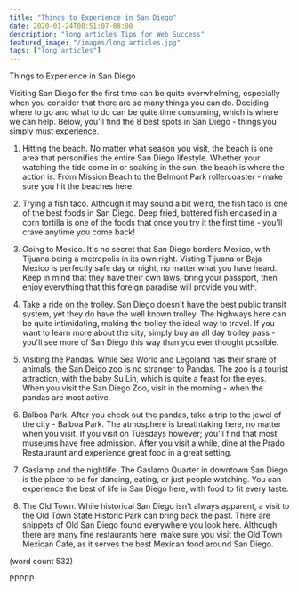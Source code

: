 ```yaml
---
title: "Things to Experience in San Diego"
date: 2020-01-24T00:51:07-08:00
description: "long articles Tips for Web Success"
featured_image: "/images/long articles.jpg"
tags: ["long articles"]
---
```


Things to Experience in San Diego

Visiting San Diego for the first time can be quite overwhelming, 
especially when you consider that there are so many things you 
can do.  Deciding where to go and what to do can be quite time
consuming, which is where we can help.  Below, you'll find the 8 
best spots in San Diego - things you simply must experience.

1.  Hitting the beach.
	No matter what season you visit, the beach is one area that
personifies the entire San Diego lifestyle. Whether your watching 
the tide come in or soaking in the sun, the beach is where the 
action is.  From Mission Beach to the Belmont Park rollercoaster -
make sure you hit the beaches here.

2.  Trying a fish taco.
	Although it may sound a bit weird, the fish taco is one
of the best foods in San Diego.  Deep fried, battered fish encased 
in a corn tortilla is one of the foods that once you try it the 
first time - you'll crave anytime you come back!  

3.  Going to Mexico.
	It's no secret that San Diego borders Mexico, with Tijuana 
being a metropolis in its own right.  Visting Tijuana or Baja Mexico
is perfectly safe day or night, no matter what you have heard.  Keep
in mind that they have their own laws, bring your passport, then
enjoy everything that this foreign paradise will provide you with.

4.  Take a ride on the trolley.
	San Diego doesn't have the best public transit system, yet
they do have the well known trolley.  The highways here can be quite
intimidating, making the trolley the ideal way to travel.  If you 
want to learn more about the city, simply buy an all day trolley 
pass - you'll see more of San Diego this way than you ever thought
possible.

5.  Visiting the Pandas.
	While Sea World and Legoland has their share of animals, the
San Deigo zoo is no stranger to Pandas.  The zoo is a tourist attraction,
with the baby Su Lin, which is quite a feast for the eyes.  When you
visit the San Diego Zoo, visit in the morning - when the pandas are 
most active.

6.  Balboa Park.
	After you check out the pandas, take a trip to the jewel of 
the city - Balboa Park.  The atmosphere is breathtaking here, no matter
when you visit.  If you visit on Tuesdays however; you'll find that 
most museums have free admission.  After you visit a while, dine at the 
Prado Restauraunt and experience great food in a great setting.

7.  Gaslamp and the nightlife.
	The Gaslamp Quarter in downtown San Diego is the place to be
for dancing, eating, or just people watching.  You can experience the
best of life in San Diego here, with food to fit every taste.

8.  The Old Town.
	While historical San Diego isn't always apparent, a visit to the
Old Town State Historic Park can bring back the past.  There are snippets 
of Old San Diego found everywhere you look here.  Although there are many
fine restaurants here, make sure you visit the Old Town Mexican Cafe, as
it serves the best Mexican food around San Diego.

(word count 532)

PPPPP
